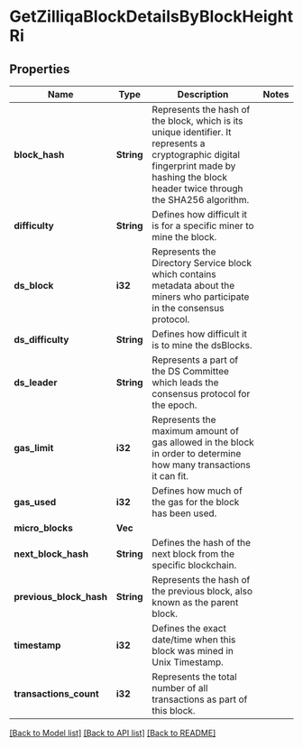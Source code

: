 # GetZilliqaBlockDetailsByBlockHeightRi

## Properties

Name | Type | Description | Notes
------------ | ------------- | ------------- | -------------
**block_hash** | **String** | Represents the hash of the block, which is its unique identifier. It represents a cryptographic digital fingerprint made by hashing the block header twice through the SHA256 algorithm. | 
**difficulty** | **String** | Defines how difficult it is for a specific miner to mine the block. | 
**ds_block** | **i32** | Represents the Directory Service block which contains metadata about the miners who participate in the consensus protocol. | 
**ds_difficulty** | **String** | Defines how difficult it is to mine the dsBlocks. | 
**ds_leader** | **String** | Represents a part of the DS Committee which leads the consensus protocol for the epoch. | 
**gas_limit** | **i32** | Represents the maximum amount of gas allowed in the block in order to determine how many transactions it can fit. | 
**gas_used** | **i32** | Defines how much of the gas for the block has been used. | 
**micro_blocks** | **Vec<String>** |  | 
**next_block_hash** | **String** | Defines the hash of the next block from the specific blockchain. | 
**previous_block_hash** | **String** | Represents the hash of the previous block, also known as the parent block. | 
**timestamp** | **i32** | Defines the exact date/time when this block was mined in Unix Timestamp. | 
**transactions_count** | **i32** | Represents the total number of all transactions as part of this block. | 

[[Back to Model list]](../README.md#documentation-for-models) [[Back to API list]](../README.md#documentation-for-api-endpoints) [[Back to README]](../README.md)


